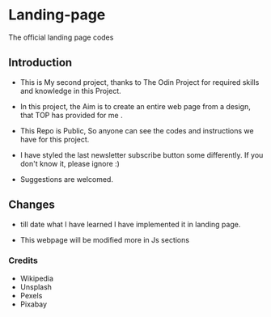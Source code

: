 # Landing-page
The official landing page codes 

## Introduction
- This is My second project, thanks to The Odin Project for required skills and knowledge in this Project.

- In this project, the Aim is to create an entire web page from a design, that TOP has provided for me .

- This Repo is Public, So anyone can see the codes and instructions we have for this project.

- I have styled the last newsletter subscribe button some differently. If you don't know it, please ignore :)

- Suggestions are welcomed.

## Changes 

- till date what I have learned I have implemented it in landing page.

- This webpage will be modified more in Js sections

### Credits

- Wikipedia
- Unsplash
- Pexels
- Pixabay
